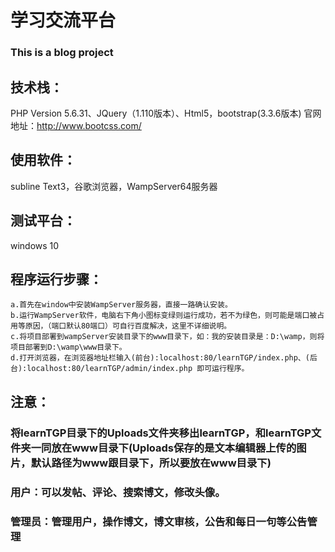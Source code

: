 # 学习交流平台
### This is a blog project
## 技术栈：
  PHP Version 5.6.31、JQuery（1.110版本）、Html5，bootstrap(3.3.6版本) 官网地址：http://www.bootcss.com/
## 使用软件：
  subline Text3，谷歌浏览器，WampServer64服务器
## 测试平台： 
  windows 10             
## 程序运行步骤：
    a.首先在window中安装WampServer服务器，直接一路确认安装。
    b.运行WampServer软件，电脑右下角小图标变绿则运行成功，若不为绿色，则可能是端口被占用等原因，（端口默认80端口）可自行百度解决，这里不详细说明。
    c.将项目部署到wampServer安装目录下的www目录下，如：我的安装目录是：D:\wamp，则将项目部署到D:\wamp\www目录下。
    d.打开浏览器，在浏览器地址栏输入(前台):localhost:80/learnTGP/index.php、(后台):localhost:80/learnTGP/admin/index.php 即可运行程序。
    
## 注意：
### 将learnTGP目录下的Uploads文件夹移出learnTGP，和learnTGP文件夹一同放在www目录下(Uploads保存的是文本编辑器上传的图片，默认路径为www跟目录下，所以要放在www目录下)
### 用户：可以发帖、评论、搜索博文，修改头像。
### 管理员：管理用户，操作博文，博文审核，公告和每日一句等公告管理
